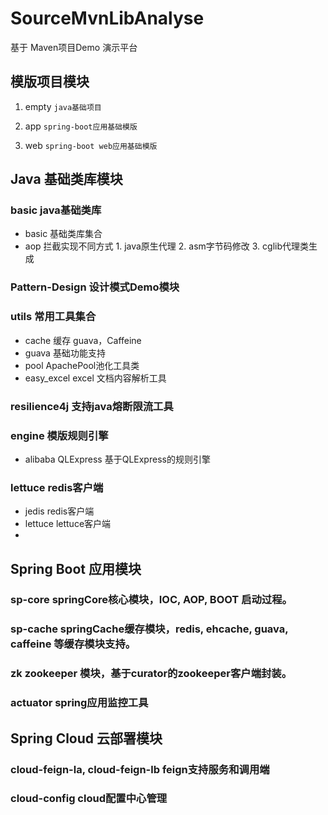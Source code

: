 # SourceMvnLibAnalyse
基于 Maven项目Demo 演示平台

## 模版项目模块

1. empty ```java基础项目```
    
2. app ```spring-boot应用基础模版```
    
3. web ```spring-boot web应用基础模版```



## Java 基础类库模块

### basic java基础类库
  - basic 基础类库集合 
  - aop 拦截实现不同方式 1. java原生代理 2. asm字节码修改 3. cglib代理类生成

### Pattern-Design 设计模式Demo模块

### utils 常用工具集合
  - cache 缓存 guava，Caffeine
  - guava 基础功能支持
  - pool ApachePool池化工具类
  - easy_excel excel 文档内容解析工具

### resilience4j 支持java熔断限流工具

### engine 模版规则引擎
  - alibaba QLExpress 基于QLExpress的规则引擎

### lettuce redis客户端
  - jedis redis客户端
  - lettuce lettuce客户端
  - 


## Spring Boot 应用模块

### sp-core springCore核心模块，IOC, AOP, BOOT 启动过程。

### sp-cache springCache缓存模块，redis, ehcache, guava, caffeine 等缓存模块支持。

### zk zookeeper 模块，基于curator的zookeeper客户端封装。

### actuator spring应用监控工具



## Spring Cloud 云部署模块

### cloud-feign-la, cloud-feign-lb feign支持服务和调用端

### cloud-config cloud配置中心管理
